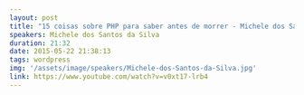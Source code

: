 ```yaml
---
layout: post
title: "15 coisas sobre PHP para saber antes de morrer - Michele dos Santos da Silva"
speakers: Michele dos Santos da Silva
duration: 21:32
date: 2015-05-22 21:38:13
tags: wordpress
img: '/assets/image/speakers/Michele-dos-Santos-da-Silva.jpg'
link: https://www.youtube.com/watch?v=v0xt17-lrb4
---
```

